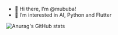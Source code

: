 - 👋 Hi there, I’m @mububa!
- 👀 I’m interested in AI, Python and Flutter

![Anurag's GitHub stats](https://github-readme-stats.vercel.app/api?username=mububa&show_icons=true&theme=tokyonight)

<!---
mububa/mububa is a ✨ special ✨ repository because its `README.md` (this file) appears on your GitHub profile.
You can click the Preview link to take a look at your changes.
--->
